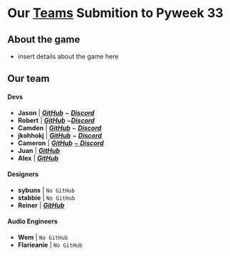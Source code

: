  # Our [Teams](https://pyweek.org/e/tzs/) Submition to Pyweek 33

 ## About the game
- insert details about the game here


 ## Our team
   
 #### Devs
 - **Jason** | [**_GitHub_**](https://github.com/JasonLovesDoggo) ~ [**_Discord_**](https://discordapp.com/users/511724576674414600) 
 - **Robert** | [**_GitHub_**](https://github.com/robert-abraham) ~[**_Discord_**](https://discordapp.com/users/355535096486428675) 
- **Camden** | [**_GitHub_**](https://github.com/SoupySoups) ~ [_**Discord**_](https://discordapp.com/users/858952348445179925) 
- **jkohhokj** | [**_GitHub_**](https://github.com/jkohhokj) ~ [**_Discord_**](https://discordapp.com/users/455380055745363969) 
- **Cameron** | [**_GitHub_**](https://github.com/n0remac) [~ **_Discord_**](https://discordapp.com/users/239260347981103105)
- **Juan** | [**_GitHub_**](https://github.com/regalk13)
- **Alex** | [**_GitHub_**](https://github.com/zdrc) 
 #### Designers 
 - **sybuns** | `No GitHub` 
 - **stabbie** | `No GitHub` 
 - **Reiner** | [**_GitHub_**](https://github.com/abdelrahmanMaxwell)  
 #### Audio Engineers
 - **Wem** | `No GitHub` 
 - **Flarieanie** | `No GitHub` 
